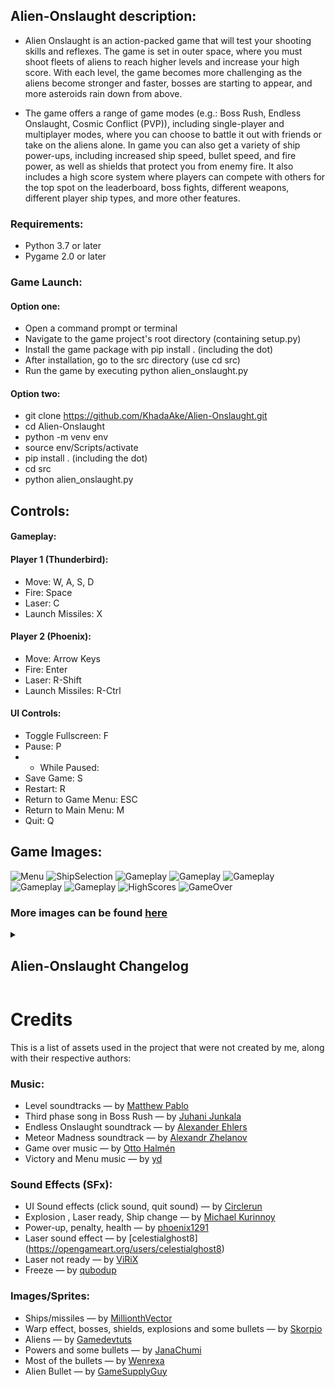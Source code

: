 ## Alien-Onslaught description:
- Alien Onslaught is an action-packed game that will test your shooting skills and reflexes. The game is set in outer space, where you must shoot fleets of aliens to reach higher levels and increase your high score. With each level, the game becomes more challenging as the aliens become stronger and faster, bosses are starting to appear, and more asteroids rain down from above.

- The game offers a range of game modes (e.g.: Boss Rush, Endless Onslaught, Cosmic Conflict (PVP)), including single-player and multiplayer modes, where you can choose to battle it out with friends or take on the aliens alone. In game you can also get a variety of ship power-ups, including increased ship speed, bullet speed, and fire power, as well as shields that protect you from enemy fire. It also includes a high score system where players can compete with others for the top spot on the leaderboard, boss fights, different weapons, different player ship types, and more other features.

### Requirements:
- Python 3.7 or later
- Pygame 2.0 or later

### Game Launch:
#### Option one:
* Open a command prompt or terminal
* Navigate to the game project's root directory (containing setup.py)
* Install the game package with pip install . (including the dot)
* After installation, go to the src directory (use cd src)
* Run the game by executing python alien_onslaught.py

#### Option two:
* git clone https://github.com/KhadaAke/Alien-Onslaught.git
* cd Alien-Onslaught
* python -m venv env
* source env/Scripts/activate
* pip install . (including the dot)
* cd src
* python alien_onslaught.py

## Controls:
#### Gameplay:
#### Player 1 (Thunderbird):
* Move: W, A, S, D
* Fire: Space
* Laser: C
* Launch Missiles: X

#### Player 2 (Phoenix):
* Move: Arrow Keys
* Fire: Enter
* Laser: R-Shift
* Launch Missiles: R-Ctrl

#### UI Controls:
* Toggle Fullscreen: F
* Pause: P
* - While Paused:
*  Save Game: S
*  Restart: R
*  Return to Game Menu: ESC
*  Return to Main Menu: M
*  Quit: Q

## Game Images:
![Menu](game_assets/images/game_images/menu.PNG)
![ShipSelection](game_assets/images/game_images/ship_selection.PNG)
![Gameplay](game_assets/images/game_images/game_modes.PNG)
![Gameplay](game_assets/images/game_images/normal3.PNG)
![Gameplay](game_assets/images/game_images/normal4.PNG)
![Gameplay](game_assets/images/game_images/cosmic_conflict.PNG)
![Gameplay](game_assets/images/game_images/boss_fight.PNG)
![HighScores](game_assets/images/game_images/high_scores.PNG)
![GameOver](game_assets/images/game_images/game_over.PNG)
### More images can be found [here](https://github.com/KhadaAke/Alien-Onslaught/tree/main/game_assets/images/game_images)

<details>
<summary><h2>Alien-Onslaught Changelog</h2></summary>

### Version 3.2:
* Code refactored and documentation improved.
* The Save/Load feature has been improved to include the player's current weapon.
* Implemented the Save/Load feature.
* Sound effects have been added when changing the ship.
* A new ship selection feature has been introduced, giving players the ability to choose from three different ship types. Each player can now select their preferred ship type before starting the game
* Removed the ability to change the ship by pressing a button.
* A new feature has been added to display a message whenever a player picks up a power. Now, when a power is collected during the game, a notification will appear, indicating the type of power acquired. 
* Comprehensive unit testing has been performed for the entire project.

### Version 3.1:
* Tests for all managers
* New tests for alien managers and player managers.
* New tests for entities, managers and animations.
* Added tests for animations and entities.
* The project is now available for installation as a package.
* New music for the Victory screen.
* Refactored the code by moving all managers into a new package called 'managers' to enhance maintainability. Additionally, various classes and functions were further refactored to improve code readability and maintainability.
* Improved overall sound management for the game.
* Implemented a new power up also accompanied with a sound effect: Enemies are frozen for a period of time.
* Implemented the option to toggle from Fullscreen to Resizable.
* UI controls are displayed on the Main Menu.
* Added application icon.
* Refactored the code : Moved weapons related code from the main class into the WeaponsManager. Moved gameplay related code such as level progression and game modes into the gameplay_handler module (renamed from game_modes).
* Sound effect for the laser implemented.
* When the player's laser is ready, a message is displayed, accompanied by a corresponding sound effect. Similarly, when the player attempts to fire the laser before it is ready or available, another message is displayed along with an appropriate sound effect.
* Laser functionality: The behavior of the laser differs depending on the game mode. In certain game modes, there is a cooldown for the laser. In other game modes, the laser becomes available every time the player successfully eliminates a certain number of aliens.

### Version 3.0:
* Code refactored in main class and collision detection module, and implemented new collisions for the Laser weapon.
* Improved the timing of the power downs.
* Implemented a new very strong weapon for the player (Laser).
* Implemented a new sound effect for asteroids getting destroyed.
* Modified several modules to ensure compatibility with PyInstaller and enable easy creation of an executable using tools like Auto-py-to-exe.
* Solved a bug that was causing intermittent issues with sound playback by enhancing the play_sound function. The function now plays sounds on available channels, and if a sound is repetitive (such as the player shooting), it is played only on a specific channel to prevent unnecessary channel congestion.
* New penalty implemented: Player bullets are smaller for a period of time making it harder to hit enemies.
* Implemented a new feature: Now when defeating an alien there is a chance that it will split into a small number of smaller, baby aliens.
* Added a new mechanic in the game (exclusively for the multiplayer): After defeating the third Boss, if one of the players is not alive, he is revived with two lifes available.
* Implemented a new game mode: One Life Reign in which the players are really strong from the start of the game but they have only one life.
* Implemented a unique set of alien bullets for each type of alien present in the game.
* Code refactored to enhance the functionality of the main game class, allowing it to work for both singleplayer and multiplayer modes. This eliminates the need to create a separate class for singleplayer.
* Implemented winning screen for Cosmic Conflict.
* Added a new PVP game mode called Cosmic Conflict, where two players battle against each other in a 1v1 match.
* High score saving improved.
* Improved sound balance.
* Implemented a Victroy screen that appears in the Boss Rush when the players are defeating the last boss.
* Refactored the game code to improve its overall structure, readability, and maintainability by creating two base classes: Ship and Bullet, making it easier to create player ships and bullets and reducing code duplication.
* Reorganized the folder structure to enhance project organization and make it more navigable.

### Version 2.9:
* Updated the game mechanics so that when aliens hit the bottom of the screen, players now lose 100 points from their score instead of losing one life. This change was made because losing a life felt like too severe of a punishment.
* Modified the game speed-up scale and alien speed on all difficulties because the game was too hard even on the easiest mode.
* Implemented three new aliens.
* Players now have the ability to go back to the game menu when the game is paused.
* Implemented a custom mouse cursor that is now displayed while navigating through both the main and game menus.
* Refactored the game modes display functionality to improve user experience. Instead of displaying the description for the game modes when the game modes button is clicked, the description for each game mode now appears when the user hovers the mouse over the corresponding button.
* The intensity of the alien's firepower increases in correlation with the game level and/or selected difficulty.
* Added new background music for the Boss Rush and Endless Onslaught game modes.
* Removed the player position tracking feature from alien bullets because it was making the game less enjoyable.
* Moved sound related code from the main game class into a new SoundManager class to improve code maintainability
* Fixed a bug that caused some buttons to remain clickable even when they were not visible on the screen.
* The code has been refactored to enhance compatibility with both the singleplayer and multiplayer versions of the game. And by doing this, the duplicated code in the Singleplayer class has been reduced.
* New sound effects for aliens being destroyed.

### Version 2.8:
* Players can now delete all high scores with the click of a button. Additionally, if a player's name already exists in the high scores, they will be prompted to enter a new name.
* Enhanced the high score system to allow players to enter a personalized name for their achievement. This allows players to see their name next to their high score which is adding a sense of ownership and accomplishment.
* New sound effects for both the gameplay and UI and in addition to the new sound effects, there are also new penalties to make the game more challenging.
* Implemented sound effects for: Ship exploding, gift boxes, power ups, penalties, health and game over screen.
* Implemented loading screen.
* The game now features dynamic background music that changes as the player progresses through the different levels. The menu also has its own distinct background music.
* The alien bullets in the game have become more advanced, adapting to the player's movements and tracking their position to create a more challenging gameplay experience.
* Now the players are able to fire continuously while holding down their fire button.
* Implemented a new power that changes the ship size.
* Implemented missiles icons where the number of missiles is displayed on screen and a new penalty that gives to the normal aliens a shielded state for a period of time and for bosses 15 HP.
* Improved UI by adding a description for every game mode available in the game
* Code refactored
* Implemented two new powers, bonus points and invincibility.
* Implemented a new feature: Gift boxes now drop from the top of the screen, each containing different weapon for players to use.

### Version 2.7:
* Solved a bug that prevented the ships from playing their destroy animation when losing their last health.
* New background after level 25.
* Now when a player picks up a power, there is a chance for that power to be a penalty. Introduced two penalties: Reversed movement and disarm. The penalties are active for a short period of time.
* Moved all projectiles into a new module called 'projectiles' and refactored the code in the 'collision_detection' module.
* Implemented a new feature to the game which introduces a new weapon for players. Each player now starts with three missiles that can cause damage to multiple aliens when they explode. Additionally, a power-up has been included which increases the number of missiles available to the player.
* New power up that is available only in the Last Bullet game mode, remaining bullets increased.
* Implemented new power_ups, alien speed and alien bullet speed decreased.
* Created a new module 'game_modes' that manages the different game modes available in the game.
* Refactored code in multiple modules and created two new @dataclasses to hold values for different parts of the game.
* Improved UI, moved some buttons and added the game title in the Menu screen.
* Improved the high score system, now there are separate high scores for every game mode.
* Implemented a new game mode, Boss Rush: Players must fight different bosses at every level, each with their own unique designs and bullet patterns. With each level, the bosses become stronger and faster, making them more challenging.
* Created a new module, 'image_loader' which has functions to load images for aliens.

### Version 2.6:
* Implemented a new Boss fight and a new animation for power-ups being picked up.
* Implemented new animation for entities getting destroyed, and a new module 'frames' which contains constants for animations or images used in the game.
* New feature to enhance gameplay: player immunity after being hit! Now, when a player is hit, they will be granted a brief period of immunity to prevent them from taking another hit right away. This will give players a chance to recover and avoid getting hit again immediately after respawning. An animation will play during the immunity period, letting the players know they are invulnerable.
* Implemented a new game mode, Meteor Madness: Players must navigate a barrage of asteroids as each level progresses, the number of asteroids coming towards the player will increase, and their speed will become more relentless. Additionally, the player's speed will decrease, adding an extra layer of challenge to the game.
* New packages created:
"animations": This package contains modules for handling animations in the game.
"entities": This package includes modules for defining and managing game entities such as ships, asteroids, aliens, and power-ups.
"game logic": This package contains modules that handle the core game logic, such as collision detection, game settings, and scoring.
"ui": This package includes modules for managing the user interface (UI) of the game. It contains classes and functions for creating game buttons, scoreboards, and other UI elements.
"utils": This package contains modules for various utilities and helper functions used throughout the game and constants.
* Refactored code into new classes and modules
* Improvements to the code organization by grouping related modules and classes into new packages.

### Version 2.5:
* Created new modules: "game_utils" for common utility functions, "screen_manager" for managing screen resizing behavior, "game_buttons" for creating the game buttons, "animations" for animating elements on the screen, and "constants" for storing constants.
* Refactored code by grouping related functions and classes into new modules for improved organization.
* Implemented Game Modes:
* Last Stand: In the Last Stand game mode, the ship and bullet speeds decrease over time, making the game more difficult.
* The Endless game mode features fleets of aliens and asteroids that continuously appear, with the speed of the aliens and their bullets increasing over time.

### Version 2.4:
* Added minimum and maximum window sizes: 1260x700 and 1920x1080.
* Changed fleet creation so that aliens drop in rows from the top of the screen, and the number of aliens in each row increases with each level.
* Implemented high scores; when the game ends, the high score is saved, and players can view the top 10 high scores by clicking the "HIGH SCORES" button.
* Improved the code to make it more concise, refactored, and easier to read, and added more documentation.
* Changed the alien movement so that they randomly move in different directions.

### Version 2.3:
* Improved code readability and added more documentation, comments, and docstrings.
* Implemented boss fights: different bosses with different types of bullets.
* Added a ship warp animation when the game starts.
* Fixed a bug that occurred when the game window was resized.
* Improved the game's user interface.

### Version 2.2.1:
* Added the ability to pause the game.
* Fixed a bug in ship movement by using Python's "match case" instead of "if-elif-else".
* Players can now adjust the game's difficulty.
* Added new buttons: "Menu" and "Difficulty".

### Version 2.2:
* Added Game Over screen when the game ends.
* Displayed controls for both players on the screen.
* Improved the Start Menu with button images instead of text for Singleplayer, Multiplayer, Play, and Quit buttons.

### Version 2.1:
* Added new background images.
* Added a new power-up that increases the number of bullets the player can shoot.
* Added new animations for ship hitting an alien, asteroid, or alien bullet.

### Version 2.0:
* Introduced new animated aliens.
* Implemented new ship skins and the ability to switch between them.
* Added animated asteroids dropping from the top of the screen as the game progresses.

### Version 1.9:
* Added random alien shooting and a new power-up, the shield.

### Version 1.8:
* Added ship power-ups, including increased ship speed, bullet speed, and bullets allowed.
* Increased the strength of aliens as the player progresses to higher levels.

### Version 1.7:
* Made the game window resizable.
* Implemented new backgrounds that change as the game progresses.
* Added the option to choose Singleplayer or Multiplayer mode from the Start Menu.
</details>

# Credits

This is a list of assets used in the project that were not created by me, along with their respective authors:

### Music:
* Level soundtracks — by [Matthew Pablo](https://opengameart.org/users/matthew-pablo)
* Third phase song in Boss Rush — by [Juhani Junkala](https://www.free-stock-music.com/artist.juhani-junkala.html)
* Endless Onslaught soundtrack — by [Alexander Ehlers](https://opengameart.org/users/tricksntraps)
* Meteor Madness soundtrack — by [Alexandr Zhelanov](https://opengameart.org/users/alexandr-zhelanov)
* Game over music — by [Otto Halmén](https://opengameart.org/users/otto-halm%C3%A9n)
* Victory and Menu music — by [yd](https://opengameart.org/users/yd)

### Sound Effects (SFx):
* UI Sound effects (click sound, quit sound) — by [Circlerun](https://opengameart.org/users/circlerun)
* Explosion , Laser ready, Ship change — by [Michael Kurinnoy](https://opengameart.org/content/space-battle-game-sounds-astromenace)
* Power-up, penalty, health — by [phoenix1291](https://opengameart.org/users/phoenix1291)
* Laser sound effect — by [celestialghost8] (https://opengameart.org/users/celestialghost8)
* Laser not ready — by [ViRiX](https://soundcloud.com/virix)
* Freeze — by [qubodup](https://opengameart.org/users/qubodup)

### Images/Sprites:
* Ships/missiles — by [MillionthVector](http://millionthvector.blogspot.com/)
* Warp effect, bosses, shields, explosions and some bullets  — by [Skorpio](https://opengameart.org/content/warp-effect-2)
* Aliens — by [Gamedevtuts](https://opengameart.org/users/gamedevtuts)
* Powers and some bullets — by [JanaChumi](https://opengameart.org/users/janachumi)
* Most of the bullets — by [Wenrexa](https://opengameart.org/users/wenrexa)
* Alien Bullet — by [GameSupplyGuy](https://gamesupply.itch.io/)